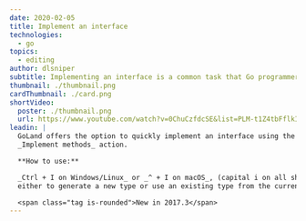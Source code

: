 ```yaml
---
date: 2020-02-05
title: Implement an interface
technologies:
  - go
topics:
  - editing
author: dlsniper
subtitle: Implementing an interface is a common task that Go programmers need to do
thumbnail: ./thumbnail.png
cardThumbnail: ./card.png
shortVideo:
  poster: ./thumbnail.png
  url: https://www.youtube.com/watch?v=0ChuCzfdcSE&list=PLM-t1Z4tbFflkIOaap4P-BV30ZrZwrDld&index=2
leadin: |
  GoLand offers the option to quickly implement an interface using the
  _Implement methods_ action.

  **How to use:**

  _Ctrl + I on Windows/Linux_ or _^ + I on macOS_, (capital i on all shortcuts), and then select
  either to generate a new type or use an existing type from the current file.

  <span class="tag is-rounded">New in 2017.3</span>
---
```


